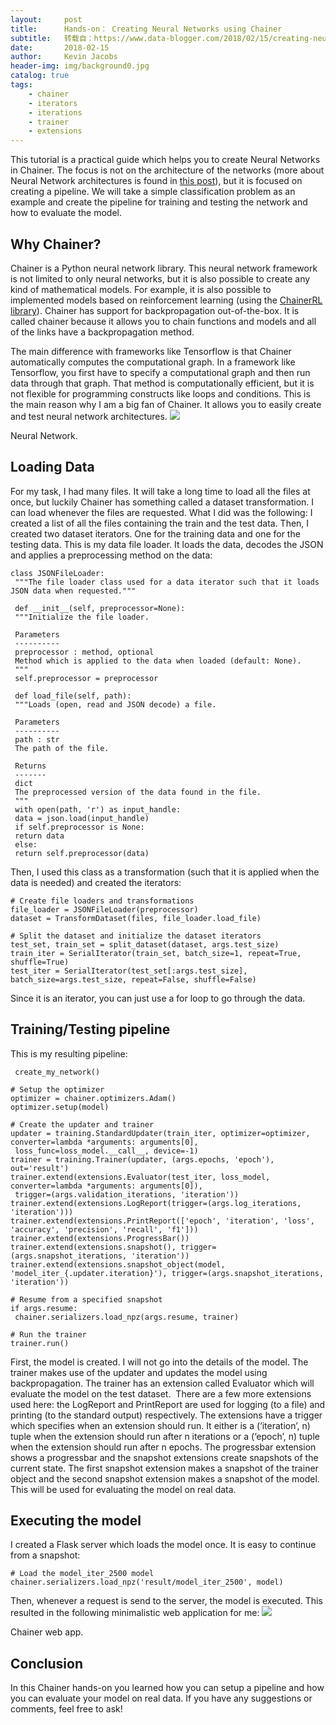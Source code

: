 ```yaml
---
layout:     post
title:      Hands-on： Creating Neural Networks using Chainer
subtitle:   转载自：https://www.data-blogger.com/2018/02/15/creating-neural-networks-chainer/
date:       2018-02-15
author:     Kevin Jacobs
header-img: img/background0.jpg
catalog: true
tags:
    - chainer
    - iterators
    - iterations
    - trainer
    - extensions
---
```


This tutorial is a practical guide which helps you to create Neural Networks in Chainer. The focus is not on the architecture of the networks (more about Neural Network architectures is found in [this post](https://www.data-blogger.com/2017/02/26/artificial-neural-nets-a-gentle-introduction)), but it is focused on creating a pipeline. We will take a simple classification problem as an example and create the pipeline for training and testing the network and how to evaluate the model.



## Why Chainer?

Chainer is a Python neural network library. This neural network framework is not limited to only neural networks, but it is also possible to create any kind of mathematical models. For example, it is also possible to implemented models based on reinforcement learning (using the [ChainerRL library](https://github.com/chainer/chainerrl)). Chainer has support for backpropagation out-of-the-box. It is called chainer because it allows you to chain functions and models and all of the links have a backpropagation method.

The main difference with frameworks like Tensorflow is that Chainer automatically computes the computational graph. In a framework like Tensorflow, you first have to specify a computational graph and then run data through that graph. That method is computationally efficient, but it is not flexible for programming constructs like loops and conditions. This is the main reason why I am a big fan of Chainer. It allows you to easily create and test neural network architectures.
![](https://www.data-blogger.com/wp-content/uploads/2018/02/nn.png)


Neural Network.

## Loading Data

For my task, I had many files. It will take a long time to load all the files at once, but luckily Chainer has something called a dataset transformation. I can load whenever the files are requested. What I did was the following: I created a list of all the files containing the train and the test data. Then, I created two dataset iterators. One for the training data and one for the testing data. This is my data file loader. It loads the data, decodes the JSON and applies a preprocessing method on the data:

```
class JSONFileLoader:
 """The file loader class used for a data iterator such that it loads JSON data when requested."""

 def __init__(self, preprocessor=None):
 """Initialize the file loader.

 Parameters
 ----------
 preprocessor : method, optional
 Method which is applied to the data when loaded (default: None).
 """
 self.preprocessor = preprocessor

 def load_file(self, path):
 """Loads (open, read and JSON decode) a file.

 Parameters
 ----------
 path : str
 The path of the file.

 Returns
 -------
 dict
 The preprocessed version of the data found in the file.
 """
 with open(path, 'r') as input_handle:
 data = json.load(input_handle)
 if self.preprocessor is None:
 return data
 else:
 return self.preprocessor(data)
```

Then, I used this class as a transformation (such that it is applied when the data is needed) and created the iterators:

```
# Create file loaders and transformations
file_loader = JSONFileLoader(preprocessor)
dataset = TransformDataset(files, file_loader.load_file)

# Split the dataset and initialize the dataset iterators
test_set, train_set = split_dataset(dataset, args.test_size)
train_iter = SerialIterator(train_set, batch_size=1, repeat=True, shuffle=True)
test_iter = SerialIterator(test_set[:args.test_size], batch_size=args.test_size, repeat=False, shuffle=False)
```

Since it is an iterator, you can just use a for loop to go through the data.

 

## Training/Testing pipeline

This is my resulting pipeline:

```
 create_my_network()

# Setup the optimizer
optimizer = chainer.optimizers.Adam()
optimizer.setup(model)

# Create the updater and trainer
updater = training.StandardUpdater(train_iter, optimizer=optimizer, converter=lambda *arguments: arguments[0],
 loss_func=loss_model.__call__, device=-1)
trainer = training.Trainer(updater, (args.epochs, 'epoch'), out='result')
trainer.extend(extensions.Evaluator(test_iter, loss_model, converter=lambda *arguments: arguments[0]),
 trigger=(args.validation_iterations, 'iteration'))
trainer.extend(extensions.LogReport(trigger=(args.log_iterations, 'iteration')))
trainer.extend(extensions.PrintReport(['epoch', 'iteration', 'loss', 'accuracy', 'precision', 'recall', 'f1']))
trainer.extend(extensions.ProgressBar())
trainer.extend(extensions.snapshot(), trigger=(args.snapshot_iterations, 'iteration'))
trainer.extend(extensions.snapshot_object(model, 'model_iter_{.updater.iteration}'), trigger=(args.snapshot_iterations, 'iteration'))

# Resume from a specified snapshot
if args.resume:
 chainer.serializers.load_npz(args.resume, trainer)

# Run the trainer
trainer.run()
```

First, the model is created. I will not go into the details of the model. The trainer makes use of the updater and updates the model using backpropagation. The trainer has an extension called Evaluator which will evaluate the model on the test dataset.  There are a few more extensions used here: the LogReport and PrintReport are used for logging (to a file) and printing (to the standard output) respectively. The extensions have a trigger which specifies when an extension should run. It either is a (‘iteration’, n) tuple when the extension should run after n iterations or a (‘epoch’, n) tuple when the extension should run after n epochs. The progressbar extension shows a progressbar and the snapshot extensions create snapshots of the current state. The first snapshot extension makes a snapshot of the trainer object and the second snapshot extension makes a snapshot of the model. This will be used for evaluating the model on real data.

## Executing the model

I created a Flask server which loads the model once. It is easy to continue from a snapshot:

```
# Load the model_iter_2500 model
chainer.serializers.load_npz('result/model_iter_2500', model)
```

Then, whenever a request is send to the server, the model is executed. This resulted in the following minimalistic web application for me:
![](https://www.data-blogger.com/wp-content/uploads/2018/02/webapp-768x362.png)


Chainer web app.

## Conclusion

In this Chainer hands-on you learned how you can setup a pipeline and how you can evaluate your model on real data. If you have any suggestions or comments, feel free to ask!

 
